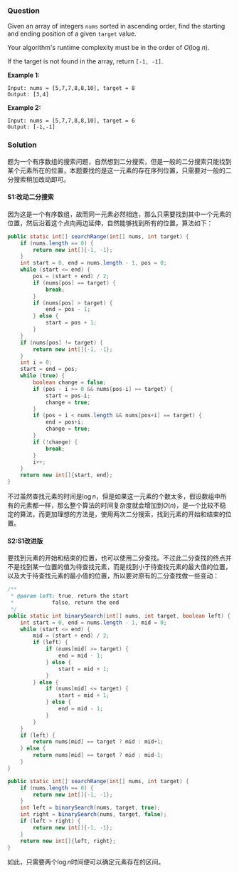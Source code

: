 ### Question

Given an array of integers `nums` sorted in ascending order, find the starting and ending position of a given `target` value.

Your algorithm's runtime complexity must be in the order of *O*(log *n*).

If the target is not found in the array, return `[-1, -1]`.

**Example 1:**

```
Input: nums = [5,7,7,8,8,10], target = 8
Output: [3,4]
```

**Example 2:**

```
Input: nums = [5,7,7,8,8,10], target = 6
Output: [-1,-1]
```

### Solution

题为一个有序数组的搜索问题，自然想到二分搜索，但是一般的二分搜索只能找到某个元素所在的位置，本题要找的是这一元素的存在序列位置，只需要对一般的二分搜索稍加改动即可。

#### S1:改动二分搜索

因为这是一个有序数组，故而同一元素必然相连，那么只需要找到其中一个元素的位置，然后沿着这个点向两边延伸，自然能够找到所有的位置，算法如下：

```java
public static int[] searchRange(int[] nums, int target) {
    if (nums.length == 0) {
        return new int[]{-1, -1};
    }
    int start = 0, end = nums.length - 1, pos = 0;
    while (start <= end) {
        pos = (start + end) / 2;
        if (nums[pos] == target) {
            break;
        }
        if (nums[pos] > target) {
            end = pos - 1;
        } else {
            start = pos + 1;
        }
    }
    if (nums[pos] != target) {
        return new int[]{-1, -1};
    }
    int i = 0;
    start = end = pos;
    while (true) {
        boolean change = false;
        if (pos - i >= 0 && nums[pos-i] == target) {
            start = pos-i;
            change = true;
        }
        if (pos + i < nums.length && nums[pos+i] == target) {
            end = pos+i;
            change = true;
        }
        if (!change) {
            break;
        }
        i++;
    }
    return new int[]{start, end};
}
```

不过虽然查找元素的时间是$\log n$，但是如果这一元素的个数太多，假设数组中所有的元素都一样，那么整个算法的时间复杂度就会增加到$O(n)$，是一个比较不稳定的算法，而更加理想的方法是，使用两次二分搜索，找到元素的开始和结束的位置。

#### S2:S1改进版

要找到元素的开始和结束的位置，也可以使用二分查找。不过此二分查找的终点并不是找到某一位置的值为待查找元素，而是找到小于待查找元素的最大值的位置，以及大于待查找元素的最小值的位置，所以要对原有的二分查找做一些变动：

```java
/**
 * @param left: true, return the start
 *            false, return the end
 */
public static int binarySearch(int[] nums, int target, boolean left) {
    int start = 0, end = nums.length - 1, mid = 0;
    while (start <= end) {
        mid = (start + end) / 2;
        if (left) {
            if (nums[mid] >= target) {
                end = mid - 1;
            } else {
                start = mid + 1;
            }
        } else {
            if (nums[mid] <= target) {
                start = mid + 1;
            } else {
                end = mid - 1;
            }
        }
    }
    if (left) {
        return nums[mid] == target ? mid : mid+1;
    } else {
        return nums[mid] == target ? mid : mid-1;
    }
}

public static int[] searchRange(int[] nums, int target) {
    if (nums.length == 0) {
        return new int[]{-1, -1};
    }
    int left = binarySearch(nums, target, true);
    int right = binarySearch(nums, target, false);
    if (left > right) {
        return new int[]{-1, -1};
    }
    return new int[]{left, right};
}
```

如此，只需要两个$\log n$时间便可以确定元素存在的区间。